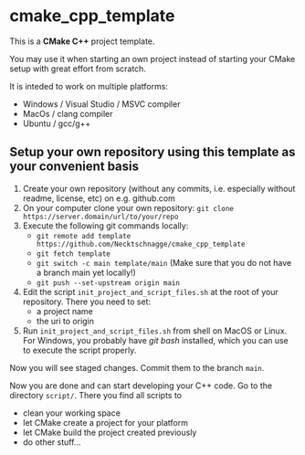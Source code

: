 # cmake_cpp_template

This is a **CMake C++** project template.

You may use it when starting an own project instead of starting your CMake setup with great effort from scratch.

It is inteded to work on multiple platforms:
* Windows / Visual Studio / MSVC compiler
* MacOs / clang compiler
* Ubuntu / gcc/g++

## Setup your own repository using this template as your convenient basis

1. Create your own repository (without any commits, i.e. especially without readme, license, etc) on e.g. github.com
2. On your computer clone your own repository: `git clone https://server.domain/url/to/your/repo`
3. Execute the following git commands locally:
   * `git remote add template https://github.com/Necktschnagge/cmake_cpp_template`
   * `git fetch template`
   * `git switch -c main template/main` (Make sure that you do not have a branch main yet locally!)
   * `git push --set-upstream origin main`
4. Edit the script `init_project_and_script_files.sh` at the root of your repository. There you need to set:
   * a project name
   * the uri to origin
5. Run `init_project_and_script_files.sh` from shell on MacOS or Linux. For Windows, you probably have *git bash* installed, which you can use to execute the script properly.

Now you will see staged changes. Commit them to the branch `main`.

Now you are done and can start developing your C++ code. Go to the directory `script/`. There you find all scripts to
* clean your working space
* let CMake create a project for your platform
* let CMake build the project created previously
* do other stuff...
